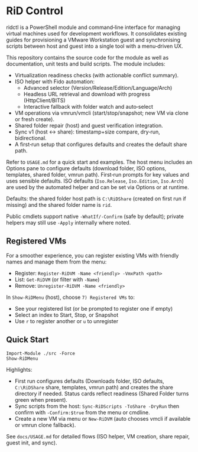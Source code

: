 # RiD Control

ridctl is a PowerShell module and command‑line interface for managing
virtual machines used for development workflows. It consolidates
existing guides for provisioning a VMware Workstation guest and
synchronising scripts between host and guest into a single tool with a
menu‑driven UX.

This repository contains the source code for the module as well as
documentation, unit tests and build scripts. The module includes:

- Virtualization readiness checks (with actionable conflict summary).
- ISO helper with Fido automation:
  - Advanced selector (Version/Release/Edition/Language/Arch)
  - Headless URL retrieval and download with progress (HttpClient/BITS)
  - Interactive fallback with folder watch and auto‑select
- VM operations via vmrun/vmcli (start/stop/snapshot; new VM via clone or fresh create).
- Shared folder repair (host) and guest verification integration.
- Sync v1 (host ↔ share): timestamp+size compare, dry‑run, bidirectional.
- A first‑run setup that configures defaults and creates the default share path.

Refer to `USAGE.md` for a quick start and examples. The host menu includes an Options pane to configure defaults (download folder, ISO options, templates, shared folder, vmrun path). First‑run prompts for key values and uses sensible defaults.
ISO defaults (`Iso.Release`, `Iso.Edition`, `Iso.Arch`) are used by the automated helper and can be set via Options or at runtime.

Defaults: the shared folder host path is `C:\RiDShare` (created on first run if missing) and the shared folder name is `rid`.

Public cmdlets support native `-WhatIf/-Confirm` (safe by default); private helpers may still use `-Apply` internally where noted.

## Registered VMs

For a smoother experience, you can register existing VMs with friendly names and manage them from the menu:
- Register: `Register-RiDVM -Name <friendly> -VmxPath <path>`
- List: `Get-RiDVM` (or filter with `-Name`)
- Remove: `Unregister-RiDVM -Name <friendly>`

In `Show-RiDMenu` (host), choose `7) Registered VMs` to:
- See your registered list (or be prompted to register one if empty)
- Select an index to Start, Stop, or Snapshot
- Use `r` to register another or `u` to unregister

## Quick Start

```pwsh
Import-Module ./src -Force
Show-RiDMenu
```

Highlights:
- First run configures defaults (Downloads folder, ISO defaults, `C:\RiDShare` share, templates, vmrun path) and creates the share directory if needed. Status cards reflect readiness (Shared Folder turns green when present).
- Sync scripts from the host: `Sync-RiDScripts -ToShare -DryRun` then confirm with `-Confirm:$true` from the menu or cmdline.
- Create a new VM via menu or `New-RiDVM` (auto chooses vmcli if available or vmrun clone fallback).

See `docs/USAGE.md` for detailed flows (ISO helper, VM creation, share repair, guest init, and sync).
